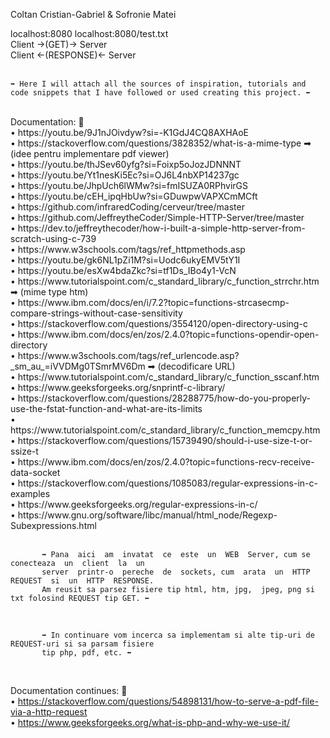 Coltan Cristian-Gabriel & Sofronie Matei

localhost:8080
localhost:8080/test.txt <br/>
Client ->(GET)-> Server <br/>
Client <-(RESPONSE)<- Server<br/>
<br/>

    ➡ Here I will attach all the sources of inspiration, tutorials and 
    code snippets that I have followed or used creating this project. ⬅

<br/>
Documentation: 🤔<br/> 
• https://youtu.be/9J1nJOivdyw?si=-K1GdJ4CQ8AXHAoE<br/> 
• https://stackoverflow.com/questions/3828352/what-is-a-mime-type ➡ (idee pentru implementare pdf viewer)<br/> 
• https://youtu.be/thJSev60yfg?si=Foixp5oJozJDNNNT<br/> 
• https://youtu.be/Yt1nesKi5Ec?si=OJ6L4nbXP14237gc<br/> 
• https://youtu.be/JhpUch6lWMw?si=fmISUZA0RPhvirGS<br/> 
• https://youtu.be/cEH_ipqHbUw?si=GDuwpwVAPXCmMCft<br/> 
• https://github.com/infraredCoding/cerveur/tree/master<br/>
• https://github.com/JeffreytheCoder/Simple-HTTP-Server/tree/master<br/>
• https://dev.to/jeffreythecoder/how-i-built-a-simple-http-server-from-scratch-using-c-739<br/>
• https://www.w3schools.com/tags/ref_httpmethods.asp<br/> 
• https://youtu.be/gk6NL1pZi1M?si=Uodc6ukyEMV5tY1I<br/> 
• https://youtu.be/esXw4bdaZkc?si=tf1Ds_IBo4y1-VcN<br/> 
• https://www.tutorialspoint.com/c_standard_library/c_function_strrchr.htm ➡ (mime type htm)<br/> 
• https://www.ibm.com/docs/en/i/7.2?topic=functions-strcasecmp-compare-strings-without-case-sensitivity<br/> 
• https://stackoverflow.com/questions/3554120/open-directory-using-c<br/>
• https://www.ibm.com/docs/en/zos/2.4.0?topic=functions-opendir-open-directory<br/>
• https://www.w3schools.com/tags/ref_urlencode.asp?_sm_au_=iVVDMg0TSmrMV6Dm ➡ (decodificare URL)<br/>
• https://www.tutorialspoint.com/c_standard_library/c_function_sscanf.htm<br/>
• https://www.geeksforgeeks.org/snprintf-c-library/<br/>
• https://stackoverflow.com/questions/28288775/how-do-you-properly-use-the-fstat-function-and-what-are-its-limits<br/>
• https://www.tutorialspoint.com/c_standard_library/c_function_memcpy.htm<br/>
• https://stackoverflow.com/questions/15739490/should-i-use-size-t-or-ssize-t<br/>
• https://www.ibm.com/docs/en/zos/2.4.0?topic=functions-recv-receive-data-socket<br/>
• https://stackoverflow.com/questions/1085083/regular-expressions-in-c-examples<br/>
• https://www.geeksforgeeks.org/regular-expressions-in-c/<br/>
• https://www.gnu.org/software/libc/manual/html_node/Regexp-Subexpressions.html<br/><br/>

           ➡ Pana  aici  am  invatat  ce  este  un  WEB  Server, cum se  conecteaza  un  client  la  un 
           server  printr-o  pereche  de  sockets, cum  arata  un  HTTP  REQUEST  si  un  HTTP  RESPONSE. 
           Am reusit sa parsez fisiere tip html, htm, jpg,  jpeg, png si txt folosind REQUEST tip GET. ⬅

<br/>

           ➡ In continuare vom incerca sa implementam si alte tip-uri de REQUEST-uri si sa parsam fisiere 
           tip php, pdf, etc. ⬅

<br/>

Documentation continues: 🥳<br/>
• https://stackoverflow.com/questions/54898131/how-to-serve-a-pdf-file-via-a-http-request<br/>
• https://www.geeksforgeeks.org/what-is-php-and-why-we-use-it/<br/>

    
